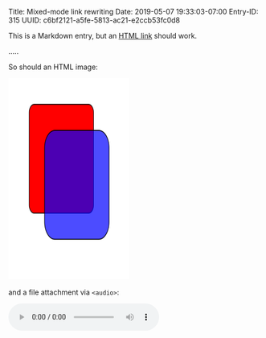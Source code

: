 Title: Mixed-mode link rewriting
Date: 2019-05-07 19:33:03-07:00
Entry-ID: 315
UUID: c6bf2121-a5fe-5813-ac21-e2ccb53fc0d8

This is a Markdown entry, but an <a href="assets.md">HTML link</a> should work.

.....

So should an HTML image:

<img src="images/boxes.svg" width=240 height=400 title="This should be 240x400">

and a file attachment via `<audio>`:

<audio src="boop.mp3" controls>

